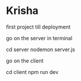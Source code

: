 # Krisha
first project till deployment



go on the server  in terminal 

cd server 
nodemon server.js


go on the client

cd client 
npm run dev


